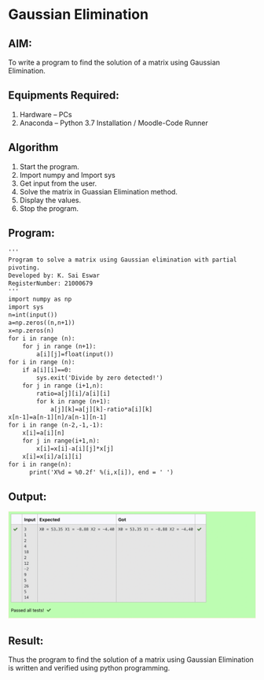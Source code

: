 # Gaussian Elimination

## AIM:
To write a program to find the solution of a matrix using Gaussian Elimination.

## Equipments Required:
1. Hardware – PCs
2. Anaconda – Python 3.7 Installation / Moodle-Code Runner

## Algorithm
1. Start the program.
2. Import numpy and Import sys
3. Get input from the user.
4. Solve the matrix in Guassian Elimination method.
5. Display the values.
6. Stop the program.

## Program:
```
'''
Program to solve a matrix using Gaussian elimination with partial pivoting.
Developed by: K. Sai Eswar
RegisterNumber: 21000679
'''
import numpy as np
import sys
n=int(input())
a=np.zeros((n,n+1))
x=np.zeros(n)
for i in range (n):
    for j in range (n+1):
        a[i][j]=float(input())
for i in range (n):
    if a[i][i]==0:
        sys.exit('Divide by zero detected!')
    for j in range (i+1,n):
        ratio=a[j][i]/a[i][i]
        for k in range (n+1):
            a[j][k]=a[j][k]-ratio*a[i][k]
x[n-1]=a[n-1][n]/a[n-1][n-1]
for i in range (n-2,-1,-1):
    x[i]=a[i][n]
    for j in range(i+1,n):
        x[i]=x[i]-a[i][j]*x[j]
    x[i]=x[i]/a[i][i]
for i in range(n):
      print('X%d = %0.2f' %(i,x[i]), end = ' ')

```

## Output:
![gaussian elimination](./ge.png)


## Result:
Thus the program to find the solution of a matrix using Gaussian Elimination is written and verified using python programming.

